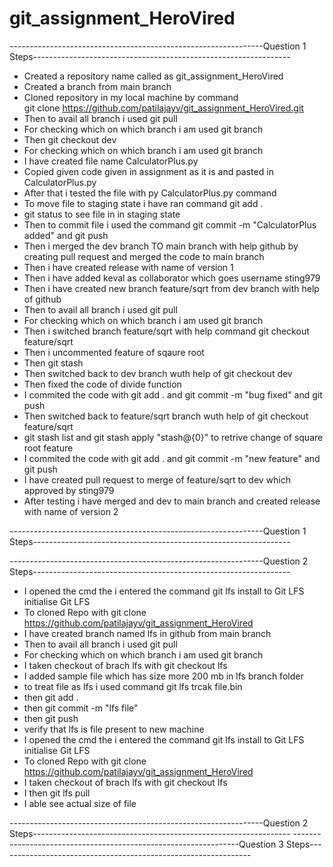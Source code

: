 # git_assignment_HeroVired
---------------------------------------------------------------Question 1 Steps----------------------------------------------------------------
- Created a repository name called as git_assignment_HeroVired
- Created a branch from main branch
- Cloned repository in my local machine by command                                                                 
  git clone https://github.com/patilajayv/git_assignment_HeroVired.git
- Then to avail all branch i used git pull
- For checking which on which branch i am used git branch
- Then git checkout dev
- For checking which on which branch i am used git branch
- I have created file name CalculatorPlus.py
- Copied given code given in assignment as it is and pasted in CalculatorPlus.py
- After that i tested the file with py CalculatorPlus.py command
- To move file to staging state i have ran command git add .
- git status to see file in in staging state
- Then to commit file i used the command git commit -m "CalculatorPlus added" and git push
- Then i merged the dev branch TO main branch with help github by creating pull request and merged the code to main branch
- Then i have created release with name of version 1
- Then i have added keval as collaborator which goes username sting979
- Then i have created new branch feature/sqrt from dev branch with help of github
- Then to avail all branch i used git pull
- For checking which on which branch i am used git branch
- Then i switched branch feature/sqrt with help command git checkout feature/sqrt
- Then i uncommented feature of sqaure root
- Then git stash 
- Then switched back to dev branch wuth help of git checkout dev
- Then fixed the code of divide function
- I commited the code with git add . and git commit -m "bug fixed" and git push
- Then switched back to feature/sqrt branch wuth help of git checkout feature/sqrt
- git stash list and git stash apply "stash@{0}" to retrive change of square root feature 
- I commited the code with git add . and git commit -m "new feature" and git push
- I have created pull request to merge of feature/sqrt to dev which approved by sting979
- After testing i have merged and dev to main branch and created release with name of version 2

  
---------------------------------------------------------------Question 1 Steps----------------------------------------------------------------

---------------------------------------------------------------Question 2 Steps----------------------------------------------------------------
- I opened the cmd the i entered the command git lfs install to Git LFS initialise Git LFS 
- To cloned Repo with git clone https://github.com/patilajayv/git_assignment_HeroVired
- I have created branch named lfs in github from main branch
- Then to avail all branch i used git pull
- For checking which on which branch i am used git branch
- I taken checkout of brach lfs with git checkout lfs 
- I added sample file which has size more 200 mb in lfs branch folder
- to treat file as lfs i used command git lfs trcak file.bin
- then git add .
- then git commit -m "lfs file"
- then git push
- verify that lfs is file present to new machine
- I opened the cmd the i entered the command git lfs install to Git LFS initialise Git LFS
- To cloned Repo with git clone https://github.com/patilajayv/git_assignment_HeroVired
- I taken checkout of brach lfs with git checkout lfs
- I then git lfs pull
- I able see actual size of file

---------------------------------------------------------------Question 2 Steps----------------------------------------------------------------
----------------------------------------------------------------Question 3 Steps---------------------------------------------------------------
